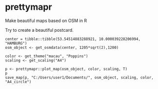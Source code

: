 # prettymapr
Make beautiful maps based on OSM in R

Try to create a beautiful postcard.

```
center = tibble::tibble(53.54514883288921, 10.000039228206994, "HAMBURG")
osm_object <- get_osmdata(center, 1205*sqrt(2),1200)

color <- get_theme("macau", "Poppins")
scaling <- get_scaling("A4")

p <- prettymapr::plot_map(osm_object, color, scaling, T)
p
save_map(p, "C:/Users/user1/Documents/", osm_object, scaling, color, "A4_circle")
```
